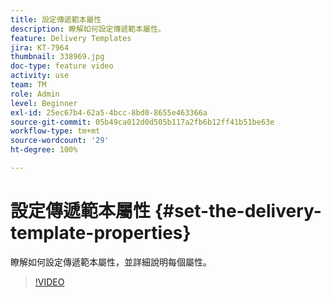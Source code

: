 ```yaml
---
title: 設定傳遞範本屬性
description: 瞭解如何設定傳遞範本屬性。
feature: Delivery Templates
jira: KT-7964
thumbnail: 338969.jpg
doc-type: feature video
activity: use
team: TM
role: Admin
level: Beginner
exl-id: 25ec67b4-62a5-4bcc-8bd0-8655e463366a
source-git-commit: 05b49ca012d0d505b117a2fb6b12ff41b51be63e
workflow-type: tm+mt
source-wordcount: '29'
ht-degree: 100%

---
```


# 設定傳遞範本屬性 {#set-the-delivery-template-properties}

瞭解如何設定傳遞範本屬性，並詳細說明每個屬性。

>[!VIDEO](https://video.tv.adobe.com/v/338969?quality=12&learn=on)
